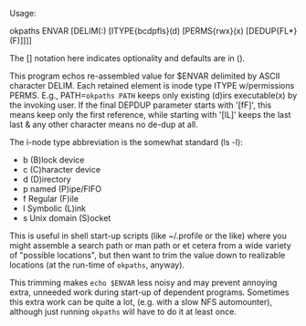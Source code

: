 Usage:

  okpaths ENVAR [DELIM(:) [ITYPE{bcdpfls}(d) [PERMS{rwx}(x) [DEDUP{FL*}(F)]]]]

The [] notation here indicates optionality and defaults are in ().

This program echos re-assembled value for $ENVAR delimited by ASCII character
DELIM.  Each retained element is inode type ITYPE w/permissions PERMS.  E.g.,
PATH=`okpaths PATH` keeps only existing (d)irs executable(x) by the invoking
user.  If the final DEPDUP parameter starts with '[fF]', this means keep only
the first reference, while starting with '[lL]' keeps the last last & any other
character means no de-dup at all.

The i-node type abbreviation is the somewhat standard (ls -l):
  * b   (B)lock device
  * c   (C)haracter device
  * d   (D)irectory
  * p   named (P)ipe/FIFO
  * f   Regular (F)ile
  * l   Symbolic (L)ink
  * s   Unix domain (S)ocket

This is useful in shell start-up scripts (like ~/.profile or the like) where
you might assemble a search path or man path or et cetera from a wide variety
of "possible locations", but then want to trim the value down to realizable
locations (at the run-time of `okpaths`, anyway).

This trimming makes `echo $ENVAR` less noisy and may prevent annoying extra,
unneeded work during start-up of dependent programs.  Sometimes this extra work
can be quite a lot, (e.g. with a slow NFS automounter), although just running
`okpaths` will have to do it at least once.
